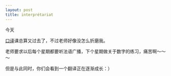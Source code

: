 ```yaml
---
layout: post
title: interprétariat
---
```


今天

[口译](http://www.francaisblog.com.cn/node/449)课总算又过去了，不过老师好像没怎么折磨我。

老师要求以后每个星期都要听法语广播，下个星期做关于数字的练习，痛苦啊～～～

但是与此同时，你们会看到一个翻译正在逐渐成长：）
